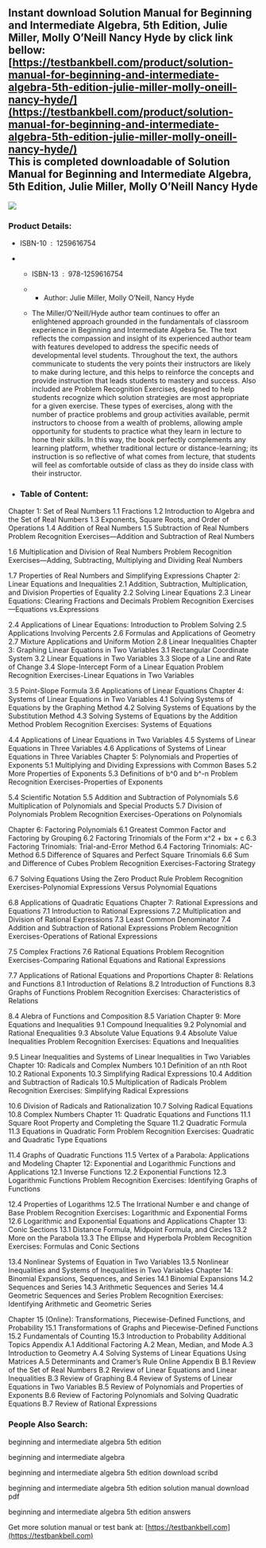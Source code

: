 Instant download **Solution Manual for Beginning and Intermediate Algebra, 5th Edition, Julie Miller, Molly O’Neill Nancy Hyde** by click link bellow:  
[https://testbankbell.com/product/solution-manual-for-beginning-and-intermediate-algebra-5th-edition-julie-miller-molly-oneill-nancy-hyde/](https://testbankbell.com/product/solution-manual-for-beginning-and-intermediate-algebra-5th-edition-julie-miller-molly-oneill-nancy-hyde/)  
This is completed downloadable of Solution Manual for Beginning and Intermediate Algebra, 5th Edition, Julie Miller, Molly O’Neill Nancy Hyde
---------------------------------------------------------------------------------------------------------------------------------------------


![](https://testbankbell.com/wp-content/uploads/2023/05/9781259616754_SolutionManual.jpeg)
### Product Details:


* ISBN-10 ‏ : ‎ 1259616754
* * ISBN-13 ‏ : ‎ 978-1259616754
  * * Author: Julie Miller, Molly O’Neill, Nancy Hyde
   
  * The Miller/O'Neill/Hyde author team continues to offer an enlightened approach grounded in the fundamentals of classroom experience in Beginning and Intermediate Algebra 5e. The text reflects the compassion and insight of its experienced author team with features developed to address the specific needs of developmental level students. Throughout the text, the authors communicate to students the very points their instructors are likely to make during lecture, and this helps to reinforce the concepts and provide instruction that leads students to mastery and success. Also included are Problem Recognition Exercises, designed to help students recognize which solution strategies are most appropriate for a given exercise. These types of exercises, along with the number of practice problems and group activities available, permit instructors to choose from a wealth of problems, allowing ample opportunity for students to practice what they learn in lecture to hone their skills. In this way, the book perfectly complements any learning platform, whether traditional lecture or distance-learning; its instruction is so reflective of what comes from lecture, that students will feel as comfortable outside of class as they do inside class with their instructor.
 
* ### Table of Content:


Chapter 1: Set of Real Numbers
1.1 Fractions
1.2 Introduction to Algebra and the Set of Real Numbers
1.3 Exponents, Square Roots, and Order of Operations
1.4 Addition of Real Numbers
1.5 Subtraction of Real Numbers
Problem Recognition Exercises—Addition and Subtraction of Real Numbers

1.6 Multiplication and Division of Real Numbers
Problem Recognition Exercises—Adding, Subtracting, Multiplying and Dividing Real Numbers

1.7 Properties of Real Numbers and Simplifying Expressions
Chapter 2: Linear Equations and Inequalities
2.1 Addition, Subtraction, Multiplication, and Division Properties of Equality
2.2 Solving Linear Equations
2.3 Linear Equations: Clearing Fractions and Decimals
Problem Recognition Exercises—Equations vs.Expressions

2.4 Applications of Linear Equations: Introduction to Problem Solving
2.5 Applications Involving Percents
2.6 Formulas and Applications of Geometry
2.7 Mixture Applications and Uniform Motion
2.8 Linear Inequalities
Chapter 3: Graphing Linear Equations in Two Variables
3.1 Rectangular Coordinate System
3.2 Linear Equations in Two Variables
3.3 Slope of a Line and Rate of Change
3.4 Slope-Intercept Form of a Linear Equation
Problem Recognition Exercises-Linear Equations in Two Variables

3.5 Point-Slope Formula
3.6 Applications of Linear Equations
Chapter 4: Systems of Linear Equations in Two Variables
4.1 Solving Systems of Equations by the Graphing Method
4.2 Solving Systems of Equations by the Substitution Method
4.3 Solving Systems of Equations by the Addition Method
Problem Recognition Exercises: Systems of Equations

4.4 Applications of Linear Equations in Two Variables
4.5 Systems of Linear Equations in Three Variables
4.6 Applications of Systems of Linear Equations in Three Variables
Chapter 5: Polynomials and Properties of Exponents
5.1 Multiplying and Dividing Expressions with Common Bases
5.2 More Properties of Exponents
5.3 Definitions of b^0 and b^-n
Problem Recognition Exercises-Properties of Exponents

5.4 Scientific Notation
5.5 Addition and Subtraction of Polynomials
5.6 Multiplication of Polynomials and Special Products
5.7 Division of Polynomials
Problem Recognition Exercises-Operations on Polynomials

Chapter 6: Factoring Polynomials
6.1 Greatest Common Factor and Factoring by Grouping
6.2 Factoring Trinomials of the Form x^2 + bx + c
6.3 Factoring Trinomials: Trial-and-Error Method
6.4 Factoring Trinomials: AC-Method
6.5 Difference of Squares and Perfect Square Trinomials
6.6 Sum and Difference of Cubes
Problem Recognition Exercises-Factoring Strategy

6.7 Solving Equations Using the Zero Product Rule
Problem Recognition Exercises-Polynomial Expressions Versus Polynomial Equations

6.8 Applications of Quadratic Equations
Chapter 7: Rational Expressions and Equations
7.1 Introduction to Rational Expressions
7.2 Multiplication and Division of Rational Expressions
7.3 Least Common Denominator
7.4 Addition and Subtraction of Rational Expressions
Problem Recognition Exercises-Operations of Rational Expressions

7.5 Complex Fractions
7.6 Rational Equations
Problem Recognition Exercises-Comparing Rational Equations and Rational Expressions

7.7 Applications of Rational Equations and Proportions
Chapter 8: Relations and Functions
8.1 Introduction of Relations
8.2 Introduction of Functions
8.3 Graphs of Functions
Problem Recognition Exercises: Characteristics of Relations

8.4 Alebra of Functions and Composition
8.5 Variation
Chapter 9: More Equations and Inequalities
9.1 Compound Inequalities
9.2 Polynomial and Rational Enequalities
9.3 Absolute Value Equations
9.4 Absolute Value Inequalities
Problem Recognition Exercises: Equations and Inequalities

9.5 Linear Inequalities and Systems of Linear Inequalities in Two Variables
Chapter 10: Radicals and Complex Numbers
10.1 Definition of an nth Root
10.2 Rational Exponents
10.3 Simplifying Radical Expressions
10.4 Addition and Subtraction of Radicals
10.5 Multiplication of Radicals
Problem Recognition Exercises: Simplifying Radical Expressions

10.6 Division of Radicals and Rationalization
10.7 Solving Radical Equations
10.8 Complex Numbers
Chapter 11: Quadratic Equations and Functions
11.1 Square Root Property and Completing the Square
11.2 Quadratic Formula
11.3 Equations in Quadratic Form
Problem Recognition Exercises: Quadratic and Quadratic Type Equations

11.4 Graphs of Quadratic Functions
11.5 Vertex of a Parabola: Applications and Modeling
Chapter 12: Exponential and Logarithmic Functions and Applications
12.1 Inverse Functions
12.2 Exponential Functions
12.3 Logarithmic Functions
Problem Recognition Exercises: Identifying Graphs of Functions

12.4 Properties of Logarithms
12.5 The Irrational Number e and change of Base
Problem Recognition Exercises: Logarithmic and Exponential Forms
12.6 Logarithmic and Exponential Equations and Applications
Chapter 13: Conic Sections
13.1 Distance Formula, Midpoint Formula, and Circles
13.2 More on the Parabola
13.3 The Ellipse and Hyperbola
Problem Recognition Exercises: Formulas and Conic Sections

13.4 Nonlinear Systems of Equation in Two Variables
13.5 Nonlinear Inequalities and Systems of Inequalities in Two Variables
Chapter 14: Binomial Expansions, Sequences, and Series
14.1 Binomial Expansions
14.2 Sequences and Series
14.3 Arithmetic Sequences and Series
14.4 Geometric Sequences and Series
Problem Recognition Exercises: Identifying Arithmetic and Geometric Series

Chapter 15 (Online): Transformations, Piecewise-Defined Functions, and Probability
15.1 Transformations of Graphs and Piecewise-Defined Functions
15.2 Fundamentals of Counting
15.3 Introduction to Probability
Additional Topics Appendix
A.1 Additional Factoring
A.2 Mean, Median, and Mode
A.3 Introduction to Geometry
A.4 Solving Systems of Linear Equations Using Matrices
A.5 Determinants and Cramer’s Rule
Online Appendix B
B.1 Review of the Set of Real Numbers
B.2 Review of Linear Equations and Linear Inequalities
B.3 Review of Graphing
B.4 Review of Systems of Linear Equations in Two Variables
B.5 Review of Polynomials and Properties of Exponents
B.6 Review of Factoring Polynomials and Solving Quadratic Equations
B.7 Review of Rational Expressions



### People Also Search:


beginning and intermediate algebra 5th edition

beginning and intermediate algebra

beginning and intermediate algebra 5th edition download scribd

beginning and intermediate algebra 5th edition solution manual download pdf

beginning and intermediate algebra 5th edition answers


   Get more solution manual or test bank at: [https://testbankbell.com](https://testbankbell.com)
